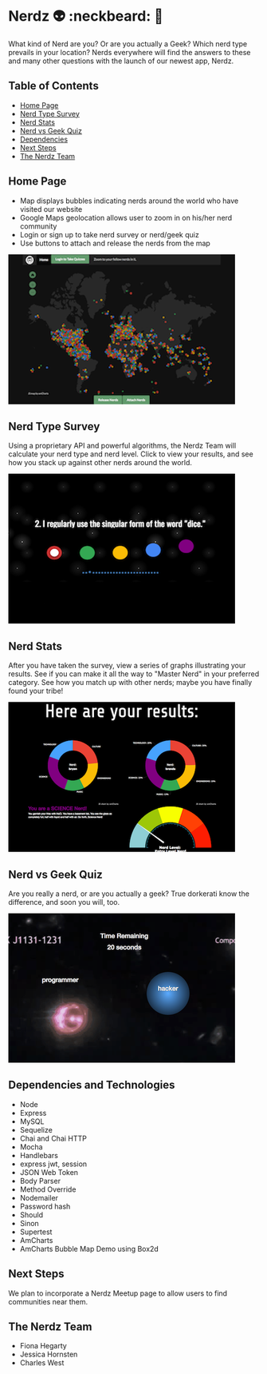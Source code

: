 # Nerdz :alien: :neckbeard: :game_die:
What kind of Nerd are you? Or are you actually a Geek?  Which nerd type prevails in your location?  Nerds everywhere will find the answers to these and many other questions with the launch of our newest app, Nerdz.

## Table of Contents

- [Home Page](#home-page)
- [Nerd Type Survey](#nerd-type-survey)
- [Nerd Stats](#nerd-stats)
- [Nerd vs Geek Quiz](#nerd-vs-geek-quiz)
- [Dependencies](#dependencies)
- [Next Steps](#next-steps)
- [The Nerdz Team](#the-nerdz-team)

## Home Page
* Map displays bubbles indicating nerds around the world who have visited our website
* Google Maps geolocation allows user to zoom in on his/her nerd community
* Login or sign up to take nerd survey or nerd/geek quiz
* Use buttons to attach and release the nerds from the map

![home page](public/img/home-page.png?raw=true "Home Page")

## Nerd Type Survey
Using a proprietary API and powerful algorithms, the Nerdz Team will calculate your nerd type and nerd level.  Click to view your results, and see how you stack up against other nerds around the world.


![nerd type survey](/public/img/nerd-survey.png?raw=true "Nerd Type Survey")

## Nerd Stats
After you have taken the survey, view a series of graphs illustrating your results.  See if you can make it all the way to "Master Nerd" in your preferred category. See how you match up with other nerds; maybe you have finally found your tribe!

![nerd stats](/public/img/graphs.png?raw=true "Nerd Stats")

## Nerd vs Geek Quiz
Are you really a nerd, or are you actually a geek? True dorkerati know the difference, and soon you will, too.


![nerd vs geek](/public/img/nerd-vs-geek.png?raw=true "Nerd vs Geek")


## Dependencies and Technologies
- Node
- Express
- MySQL
- Sequelize
- Chai and Chai HTTP
- Mocha
- Handlebars
- express jwt, session
- JSON Web Token
- Body Parser
- Method Override
- Nodemailer
- Password hash
- Should
- Sinon
- Supertest
- AmCharts
- AmCharts Bubble Map Demo using Box2d

## Next Steps
We plan to incorporate a Nerdz Meetup page to allow users to find communities near them.

## The Nerdz Team 
* Fiona Hegarty
* Jessica Hornsten
* Charles West